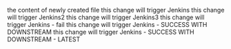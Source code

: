 the content of newly created file
this change will trigger Jenkins
this change will trigger Jenkins2
this change will trigger Jenkins3
this change will trigger Jenkins - fail
this change will trigger Jenkins - SUCCESS WITH DOWNSTREAM
this change will trigger Jenkins - SUCCESS WITH DOWNSTREAM - LATEST 
